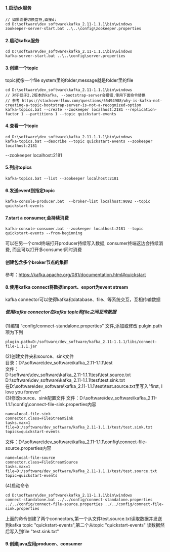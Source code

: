 #### 1.启动zk服务
```
// 如果需要切换盘符,直接d:
cd D:\software\dev_software\kafka_2.11-1.1.1\bin\windows
zookeeper-server-start.bat ..\..\config\zookeeper.properties
```
#### 2.启动kafka服务
```
cd D:\software\dev_software\kafka_2.11-1.1.1\bin\windows
kafka-server-start.bat ..\..\config\server.properties
```

#### 3.创建一个topic
topic就像一个file system里的folder,message就是folder里的file
```
cd D:\software\dev_software\kafka_2.11-1.1.1\bin\windows
// 对于低于2.2版本的kafka, --bootstrap-server会报错,使用下面命令替换
// 参考 https://stackoverflow.com/questions/55494988/why-is-kafka-not-creating-a-topic-bootstrap-server-is-not-a-recognized-option
kafka-topics.bat --create --zookeeper localhost:2181 --replication-factor 1 --partitions 1 --topic quickstart-events
```

####  4.查看一个topic
```
cd D:\software\dev_software\kafka_2.11-1.1.1\bin\windows
kafka-topics.bat --describe --topic quickstart-events --zookeeper localhost:2181
```
--zookeeper localhost:2181

#### 5.列出topics
```
kafka-topics.bat --list --zookeeper localhost:2181
```
#### 6.发送event到指定topic
```
kafka-console-producer.bat  --broker-list localhost:9092 --topic quickstart-events
```

#### 7.start a consumer,会持续消费
```
kafka-console-consumer.bat --zookeeper localhost:2181 --topic quickstart-events --from-beginning
```
可以在另一个cmd终端打开producer持续写入数据, consumer终端这边会持续消费, 而且可以打开多consumer同时消费
#### 创建包含多个broker节点的集群
参考：https://kafka.apache.org/081/documentation.html#quickstart

#### 8.使用kafka connect将数据import、export为event stream
kafka connector可以使得kafka和database、file、等系统交互，互相传输数据

##### 使用kafka connector在kafka topic和file之间互传数据
(1)编辑 “config/connect-standalone.properties" 文件,添加或修改 pulgin.path项为下列
``` 
plugin.path=D:/software/dev_software/kafka_2.11-1.1.1/libs/connect-file-1.1.1.jar
```
(2)创建文件夹和source、sink文件  
目录：D:\software\dev_software\kafka_2.11-1.1.1\test  
文件：  
D:\software\dev_software\kafka_2.11-1.1.1\test\test.source.txt  
D:\software\dev_software\kafka_2.11-1.1.1\test\test.sink.txt  
在D:\software\dev_software\kafka_2.11-1.1.1\test\test.source.txt里写入"first, I love you forever"  
(3)修改source、sink配置文件
文件：D:\software\dev_software\kafka_2.11-1.1.1\config\connect-file-sink.properties内容
``` 
name=local-file-sink
connector.class=FileStreamSink
tasks.max=1
file=D:/software/dev_software/kafka_2.11-1.1.1/test/test.sink.txt
topics=quickstart-events
```
文件：D:\software\dev_software\kafka_2.11-1.1.1\config\connect-file-source.properties内容
``` 
name=local-file-source
connector.class=FileStreamSource
tasks.max=1
file=D:/software/dev_software/kafka_2.11-1.1.1/test/test.source.txt
topic=quickstart-events
```
(4)启动命令   
``` 
cd D:\software\dev_software\kafka_2.11-1.1.1\bin\windows
connect-standalone.bat ../../config/connect-standalone.properties ../../config/connect-file-source.properties ../../config/connect-file-sink.properties
```
上面的命令创建了两个connectors,第一个从文件test.source.txt读取数据并发送到kafka topic "quickstart-events",第二个从topic "quickstart-events" 读数据然后写入到file "test.sink.txt"

#### 9.创建java应用producer、consumer
